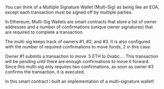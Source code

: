 You can think of a Multiple Signature Wallet (Multi-Sig) as being like an EOA, except each transaction must be signed off by multiple parties. 

In Ethereum, Multi-Sig Wallets are smart contracts that store a list of owner addresses and a number of confirmations (unique owner signatures) that are required to complete a transaction. 

The multi-sig keeps track of owners #1, #2, and #3. It is also configured with the number of required confirmations to move funds, 2 in this case.

Owner #1 submits a transaction to move .5 ETH to 0xabc.... This transaction will be pending until there are enough confirmations to move it forward. Since this multi-sig only requires two confirmations, as soon as owner #3 confirms the transaction, it is executed.

In this smart contract I built an implementation of a multi-signature wallet!
